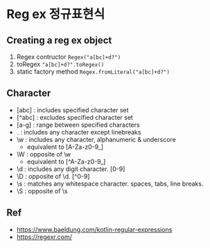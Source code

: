 # Reg ex 정규표현식 
## Creating a reg ex object
1. Regex contructor
    `Regex("a[bc]+d?")`
2. toRegex 
    `"a[bc]+d?".toRegex()`
3. static factory method
`Regex.fromLiteral("a[bc]+d?")`



## Character
- [abc] : includes specified character set
- [^abc] : excludes specified character set
- [a-g] : range between specified characters
- . : includes any character except linebreaks
- \w : includes any character, alphanumeric & underscore
    + equivalent to [A-Za-z0-9_]
- \W : opposite of \w
    + equivalent to [^A-Za-z0-9_]
- \d : includes any digit character. [0-9]
- \D : opposite of \d. [^0-9]
- \s : matches any whitespace character. spaces, tabs, line breaks.
- \S : opposite of \s

## Ref
- https://www.baeldung.com/kotlin-regular-expressions
- https://regexr.com/
